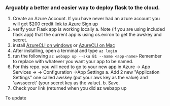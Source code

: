 ### Arguably a better and easier way to deploy flask to the cloud.


1. Create an Azure Account.  If you have never had an azure account you will get $200 credit [link to Azure Sign up](https://signup.azure.com/signup?offer=ms-azr-0044p&appId=102&ref=dotnet&redirectURL=%23&l=en-us&correlationId=7d8cdf97c9d64f5db1b23186ba21286d)
2. verify your Flask app is working locally
    a. Note (if you are using included flask app) that the current app is using os.eviron to get the awskey and secret.
3.  install [AzureCLI on windows](https://docs.microsoft.com/en-us/cli/azure/install-azure-cli-windows) or [AzureCLI on Mac](https://docs.microsoft.com/en-us/cli/azure/install-azure-cli-macos)
4.  After installing, open a terminal and type `az login`
5.  run the following `az webapp up --sku B1 --name <app-name>`  Remember to replace <app-name> with whatever you want your app to be named.
6.  For this repo.  you will need to go to your new app in Azure -> App Services -> <app-name> -> Configuration ->App Settings
    a. Add 2 new "Application Settings" one called awskey (put your aws key as the value) and 'awssecret' (your secret key as the value).
    b. Save.
7.  Check your link (returned when you did az webapp up


To update 

